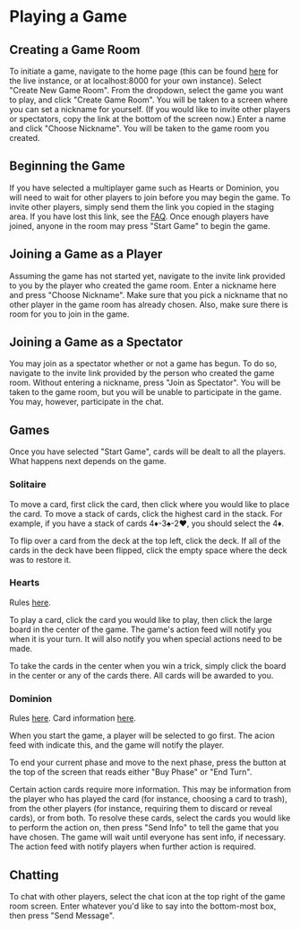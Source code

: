 # Playing a Game

## Creating a Game Room

To initiate a game, navigate to the home page (this can be found [here](http://deckr.mooo.com) for the live instance, or at localhost:8000 for your own instance). Select "Create New Game Room". From the dropdown, select the game you want to play, and click "Create Game Room". You will be taken to a screen where you can set a nickname for yourself. (If you would like to invite other players or spectators, copy the link at the bottom of the screen now.) Enter a name and click "Choose Nickname". You will be taken to the game room you created.

## Beginning the Game

If you have selected a multiplayer game such as Hearts or Dominion, you will need to wait for other players to join before you may begin the game. To invite other players, simply send them the link you copied in the staging area. If you have lost this link, see the [FAQ](#faq). Once enough players have joined, anyone in the room may press "Start Game" to begin the game.

## Joining a Game as a Player

Assuming the game has not started yet, navigate to the invite link provided to you by the player who created the game room. Enter a nickname here and press "Choose Nickname". Make sure that you pick a nickname that no other player in the game room has already chosen. Also, make sure there is room for you to join in the game.

## Joining a Game as a Spectator

You may join as a spectator whether or not a game has begun. To do so, navigate to the invite link provided by the person who created the game room. Without entering a nickname, press "Join as Spectator". You will be taken to the game room, but you will be unable to participate in the game. You may, however, participate in the chat.

## Games

Once you have selected "Start Game", cards will be dealt to all the players. What happens next depends on the game.

### Solitaire

To move a card, first click the card, then click where you would like to place the card. To move a stack of cards, click the highest card in the stack. For example, if you have a stack of cards 4♦-3♠︎-2♥︎, you should select the 4♦.

To flip over a card from the deck at the top left, click the deck. If all of the cards in the deck have been flipped, click the empty space where the deck was to restore it.

### Hearts

Rules [here](http://www.bicyclecards.com/card-games/rule/hearts).

To play a card, click the card you would like to play, then click the large board in the center of the game. The game's action feed will notify you when it is your turn. It will also notify you when special actions need to be made.

To take the cards in the center when you win a trick, simply click the board in the center or any of the cards there. All cards will be awarded to you.

### Dominion

Rules [here](http://riograndegames.com/getFile.php?id=348).
Card information [here](http://dominionstrategy.com/card-lists/dominion-card-list/).

When you start the game, a player will be selected to go first. The acion feed with indicate this, and the game will notify the player.

To end your current phase and move to the next phase, press the button at the top of the screen that reads either "Buy Phase" or "End Turn". 

Certain action cards require more information. This may be information from the player who has played the card (for instance, choosing a card to trash), from the other players (for instance, requiring them to discard or reveal cards), or from both. To resolve these cards, select the cards you would like to perform the action on, then press "Send Info" to tell the game that you have chosen. The game will wait until everyone has sent info, if necessary. The action feed with notify players when further action is required.

## Chatting

To chat with other players, select the chat icon at the top right of the game room screen. Enter whatever you'd like to say into the bottom-most box, then press "Send Message".